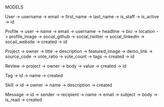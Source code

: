 MODELS

User
    -> username
    -> email
    -> first_name
    -> last_name
    -> is_staff
    -> is_active
    -> id

Profile
    -> user
    -> name
    -> email
    -> username
    -> headline
    -> bio
    -> location
    -> profile_image
    -> social_github
    -> social_twitter
    -> social_linkedin
    -> socail_website
    -> created
    -> id

Project
    -> owner
    -> title
    -> description
    -> featured_image
    -> demo_link
    -> source_code
    -> vote_ratio
    -> vote_count
    -> tags
    -> created
    -> id

Review
    -> project
    -> owner
    -> body
    -> value
    -> created
    -> id

Tag
    -> id
    -> name
    -> created

Skill
    -> id
    -> owner
    -> name
    -> description
    -> created

Message
    -> id
    -> sender
    -> recipient
    -> name
    -> email
    -> subject
    -> body
    -> is_read
    -> created